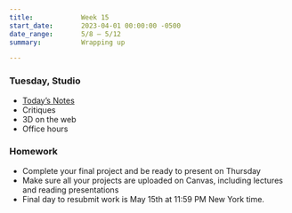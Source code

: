 ```yaml
---
title:            Week 15
start_date:       2023-04-01 00:00:00 -0500
date_range:       5/8 – 5/12
summary:          Wrapping up

---
```



### Tuesday, Studio

- [Today&rsquo;s Notes](https://paper.dropbox.com/doc/Parsons-Core-Interaction-S23-Week-15-Class-1--B35sWwTsMvSOj2Vp4lKtQMhvAQ-O0mldugcLrie2wyFYAW6x)
- Critiques
- 3D on the web
- Office hours



### Homework
- Complete your final project and be ready to present on Thursday
- Make sure all your projects are uploaded on Canvas, including lectures and reading presentations
- Final day to resubmit work is May 15th at 11:59 PM New York time.